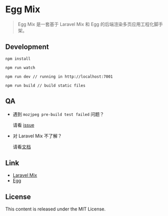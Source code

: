 # Egg Mix

> Egg Mix 是一套基于 Laravel Mix 和 Egg 的后端渲染多页应用工程化脚手架。

## Development

```
npm install 

npm run watch

npm run dev // running in http://localhost:7001

npm run build // build static files
```

## QA

- 遇到 `mozjpeg pre-build test failed` 问题？

  请看 [issue](https://github.com/JeffreyWay/laravel-mix/issues/1271)

- 对 Laravel Mix 不了解？
  
  请看[文档](https://github.com/JeffreyWay/laravel-mix/tree/master/docs#readme)

## Link

- [Laravel Mix](https://github.com/JeffreyWay/laravel-mix)
- [Egg](https://eggjs.org)

## License

This content is released under the MIT License.
